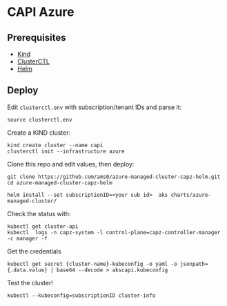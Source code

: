 # CAPI Azure

## Prerequisites

- [Kind](https://kind.sigs.k8s.io/)
- [ClusterCTL](https://cluster-api.sigs.k8s.io/clusterctl/overview.html)
- [Helm](https://helm.sh)

## Deploy

Edit `clusterctl.env` with subscription/tenant IDs and parse it:

```
source clusterctl.env
```

Create a KIND cluster:

```
kind create cluster --name capi
clusterctl init --infrastructure azure
```

Clone this repo and edit values, then deploy:

```
git clone https://github.com/ams0/azure-managed-cluster-capz-helm.git
cd azure-managed-cluster-capz-helm

helm install --set subscriptionID=<your sub id>  aks charts/azure-managed-cluster/ 
```

Check the status with:
```
kubectl get cluster-api
kubectl  logs -n capz-system -l control-plane=capz-controller-manager -c manager -f
```

Get the credentials

```
kubectl get secret {cluster-name}-kubeconfig -o yaml -o jsonpath={.data.value} | base64 --decode > akscapi.kubeconfig
```

Test the cluster!

```
kubectl --kubeconfig=subscriptionID cluster-info
```
